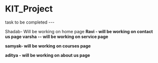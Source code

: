 # KIT_Project


task to be completed ---


Shadab- Will be working on home page <b>
Ravi - will be working on  contact us page <b>
varsha -- will be working on service page  <b>

samyak- will be working on courses page

aditya - will be working on about us page
